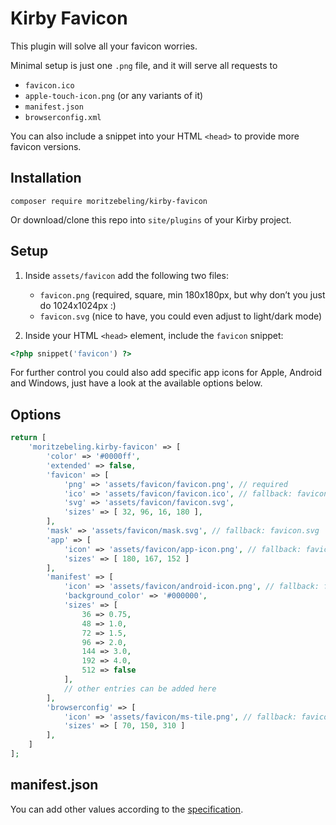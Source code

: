 # Kirby Favicon

This plugin will solve all your favicon worries.

Minimal setup is just one `.png` file, and it will serve all requests to
- `favicon.ico`
- `apple-touch-icon.png` (or any variants of it)
- `manifest.json`
- `browserconfig.xml`

You can also include a snippet into your HTML `<head>` to provide more favicon versions.

## Installation

```
composer require moritzebeling/kirby-favicon
```

Or download/clone this repo into `site/plugins` of your Kirby project.

## Setup

1. Inside `assets/favicon` add the following two files:
    - `favicon.png` (required, square, min 180x180px, but why don’t you just do 1024x1024px :)
    - `favicon.svg` (nice to have, you could even adjust to light/dark mode)

2. Inside your HTML `<head>` element, include the `favicon` snippet:

```php
<?php snippet('favicon') ?>
```

For further control you could also add specific app icons for Apple, Android and Windows, just have a look at the available options below.

## Options

```php
return [
    'moritzebeling.kirby-favicon' => [
        'color' => '#0000ff',
        'extended' => false,
        'favicon' => [
            'png' => 'assets/favicon/favicon.png', // required
            'ico' => 'assets/favicon/favicon.ico', // fallback: favicon.png
            'svg' => 'assets/favicon/favicon.svg',
            'sizes' => [ 32, 96, 16, 180 ],
        ],
        'mask' => 'assets/favicon/mask.svg', // fallback: favicon.svg
        'app' => [
            'icon' => 'assets/favicon/app-icon.png', // fallback: favicon.png
            'sizes' => [ 180, 167, 152 ]
        ],
        'manifest' => [
            'icon' => 'assets/favicon/android-icon.png', // fallback: favicon.png
            'background_color' => '#000000',
            'sizes' => [
                36 => 0.75,
                48 => 1.0,
                72 => 1.5,
                96 => 2.0,
                144 => 3.0,
                192 => 4.0,
                512 => false
            ],
            // other entries can be added here
        ],
        'browserconfig' => [
            'icon' => 'assets/favicon/ms-tile.png', // fallback: favicon.png
            'sizes' => [ 70, 150, 310 ]
        ],
    ]
];
```

## manifest.json

You can add other values according to the [specification](https://developer.mozilla.org/en-US/docs/Mozilla/Add-ons/WebExtensions/manifest.json).